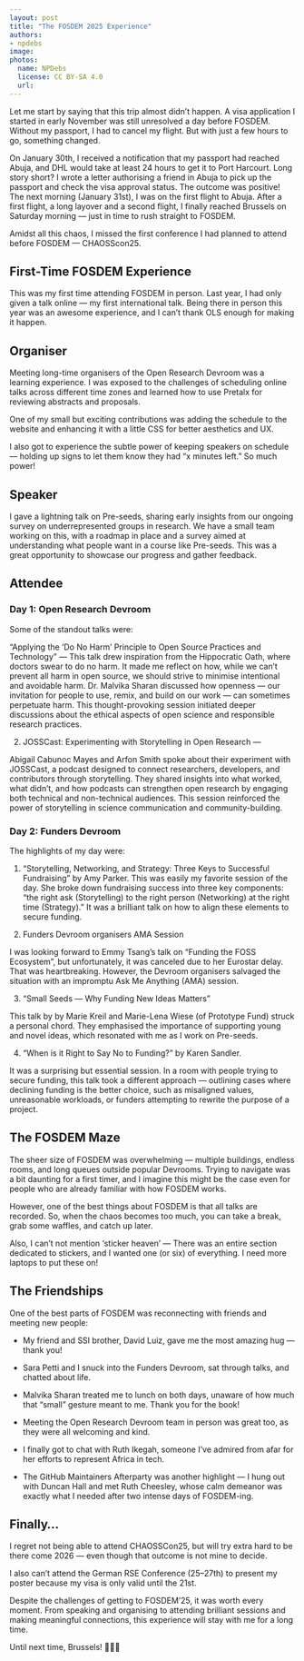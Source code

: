 ```yaml
---
layout: post
title: "The FOSDEM 2025 Experience"
authors:
- npdebs
image: 
photos:
  name: NPDebs
  license: CC BY-SA 4.0
  url: 
---
```


Let me start by saying that this trip almost didn’t happen. A visa application I started in early November was still unresolved a day before FOSDEM. Without my passport, I had to cancel my flight. But with just a few hours to go, something changed.

On January 30th, I received a notification that my passport had reached Abuja, and DHL would take at least 24 hours to get it to Port Harcourt. Long story short? I wrote a letter authorising a friend in Abuja to pick up the passport and check the visa approval status. The outcome was positive! The next morning (January 31st), I was on the first flight to Abuja. After a first flight, a long layover and a second flight, I finally reached Brussels on Saturday morning — just in time to rush straight to FOSDEM.

Amidst all this chaos, I missed the first conference I had planned to attend before FOSDEM — CHAOSScon25.

## First-Time FOSDEM Experience
This was my first time attending FOSDEM in person. Last year, I had only given a talk online — my first international talk. Being there in person this year was an awesome experience, and I can’t thank OLS enough for making it happen.

## Organiser
Meeting long-time organisers of the Open Research Devroom was a learning experience. I was exposed to the challenges of scheduling online talks across different time zones and learned how to use Pretalx for reviewing abstracts and proposals.


One of my small but exciting contributions was adding the schedule to the website and enhancing it with a little CSS for better aesthetics and UX.

I also got to experience the subtle power of keeping speakers on schedule — holding up signs to let them know they had “x minutes left.” So much power!

## Speaker
I gave a lightning talk on Pre-seeds, sharing early insights from our ongoing survey on underrepresented groups in research. We have a small team working on this, with a roadmap in place and a survey aimed at understanding what people want in a course like Pre-seeds. This was a great opportunity to showcase our progress and gather feedback.


## Attendee
### Day 1: Open Research Devroom
Some of the standout talks were:

“Applying the ‘Do No Harm’ Principle to Open Source Practices and Technology” —
This talk drew inspiration from the Hippocratic Oath, where doctors swear to do no harm. It made me reflect on how, while we can’t prevent all harm in open source, we should strive to minimise intentional and avoidable harm. Dr. Malvika Sharan discussed how openness — our invitation for people to use, remix, and build on our work — can sometimes perpetuate harm. This thought-provoking session initiated deeper discussions about the ethical aspects of open science and responsible research practices.


2. JOSSCast: Experimenting with Storytelling in Open Research —

Abigail Cabunoc Mayes and Arfon Smith spoke about their experiment with JOSSCast, a podcast designed to connect researchers, developers, and contributors through storytelling. They shared insights into what worked, what didn’t, and how podcasts can strengthen open research by engaging both technical and non-technical audiences. This session reinforced the power of storytelling in science communication and community-building.

### Day 2: Funders Devroom
The highlights of my day were:

1. “Storytelling, Networking, and Strategy: Three Keys to Successful Fundraising” by Amy Parker.
This was easily my favorite session of the day. She broke down fundraising success into three key components: “the right ask (Storytelling) to the right person (Networking) at the right time (Strategy).” It was a brilliant talk on how to align these elements to secure funding.


2. Funders Devroom organisers AMA Session

I was looking forward to Emmy Tsang’s talk on “Funding the FOSS Ecosystem”, but unfortunately, it was canceled due to her Eurostar delay. That was heartbreaking. However, the Devroom organisers salvaged the situation with an impromptu Ask Me Anything (AMA) session.

3. “Small Seeds — Why Funding New Ideas Matters”

This talk by by Marie Kreil and Marie-Lena Wiese (of Prototype Fund) struck a personal chord. They emphasised the importance of supporting young and novel ideas, which resonated with me as I work on Pre-seeds.

4. “When is it Right to Say No to Funding?” by Karen Sandler.

It was a surprising but essential session. In a room with people trying to secure funding, this talk took a different approach — outlining cases where declining funding is the better choice, such as misaligned values, unreasonable workloads, or funders attempting to rewrite the purpose of a project.

## The FOSDEM Maze
The sheer size of FOSDEM was overwhelming — multiple buildings, endless rooms, and long queues outside popular Devrooms. Trying to navigate was a bit daunting for a first timer, and I imagine this might be the case even for people who are already familiar with how FOSDEM works.

However, one of the best things about FOSDEM is that all talks are recorded. So, when the chaos becomes too much, you can take a break, grab some waffles, and catch up later.

Also, I can’t not mention ‘sticker heaven’ — There was an entire section dedicated to stickers, and I wanted one (or six) of everything. I need more laptops to put these on!

## The Friendships
One of the best parts of FOSDEM was reconnecting with friends and meeting new people:

- My friend and SSI brother, David Luiz, gave me the most amazing hug — thank you!
- Sara Petti and I snuck into the Funders Devroom, sat through talks, and chatted about life.
- Malvika Sharan treated me to lunch on both days, unaware of how much that “small” gesture meant to me. Thank you for the book!

- Meeting the Open Research Devroom team in person was great too, as they were all welcoming and kind.
- I finally got to chat with Ruth Ikegah, someone I’ve admired from afar for her efforts to represent Africa in tech.
- The GitHub Maintainers Afterparty was another highlight — I hung out with Duncan Hall and met Ruth Cheesley, whose calm demeanor was exactly what I needed after two intense days of FOSDEM-ing.

## Finally…
I regret not being able to attend CHAOSSCon25, but will try extra hard to be there come 2026 — even though that outcome is not mine to decide.

I also can’t attend the German RSE Conference (25–27th) to present my poster because my visa is only valid until the 21st.

Despite the challenges of getting to FOSDEM’25, it was worth every moment. From speaking and organising to attending brilliant sessions and making meaningful connections, this experience will stay with me for a long time.

Until next time, Brussels! 🧇🇧🇪
